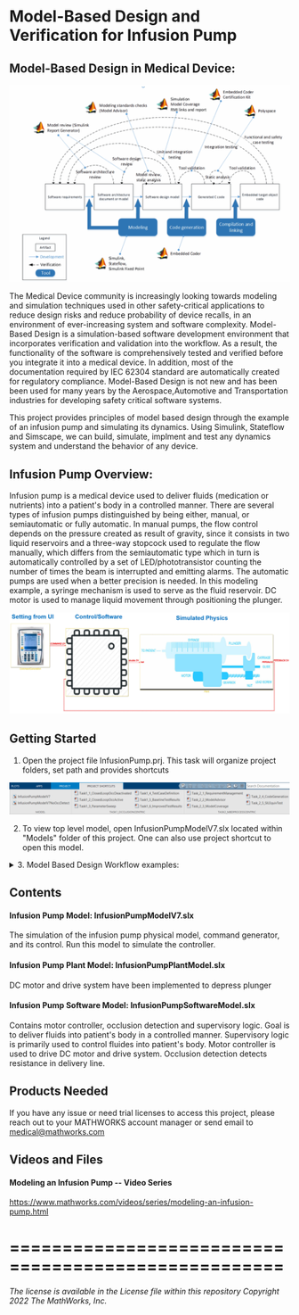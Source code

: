 # Model-Based Design and Verification for Infusion Pump

## Model-Based Design in Medical Device:


![](Image/MBD_Workflow.gif)

The Medical Device community is increasingly looking towards modeling and simulation techniques used in other safety-critical applications to reduce design risks and reduce probability of device recalls, in an environment of ever-increasing system and software complexity. 
Model-Based Design is a simulation-based software development environment that incorporates verification and validation into the workflow. As a result, the functionality of the software is comprehensively tested and verified before you integrate it into a medical device. In addition, most of the documentation required by IEC 62304 standard are automatically created for regulatory compliance.
Model-Based Design is not new and has been been used for many years by the Aerospace,Automotive and Transportation industries for developing safety critical software systems.

This project provides principles of model based design through the example of an infusion pump and simulating its dynamics. Using Simulink, Stateflow and Simscape, we can build, simulate, implment and test any dynamics system and understand the behavior of any device. 

## Infusion Pump Overview:


Infusion pump is a medical device used to deliver fluids (medication or nutrients) into a patient's body in a controlled manner.
There are several types of infusion pumps distinguished by being either, manual, or semiautomatic or fully automatic. 
In manual pumps, the flow control depends on the pressure created as result of gravity, since it consists in two liquid reservoirs and a three-way stopcock used to regulate the flow manually, which differs from the semiautomatic type which in turn is automatically controlled by a set of LED/phototransistor counting the number of times the beam is interrupted and emitting alarms. 
The automatic pumps are used when a better precision is needed. In this modeling example, a syringe mechanism is used to serve as the fluid reservoir. DC motor is used to manage liquid movement through positioning the plunger. 

![Top Level Model](Image/top_level.jpg)

## Getting Started


1. Open the project file InfusionPump.prj. This task will organize project folders, set path and provides shortcuts

![](Image/Project_Shortcut.gif)

2. To view top level model, open InfusionPumpModelV7.slx located within "Models" folder of this project. One can also use project shortcut to open this model.

<details>

**[i] Requirement Management:** Click on 'Task_2_1_RequirementManagement' from project shortcut. This task will open original system level requirmenet document (Syringe Infusion Pump Delivery Logic Requirement.docx), model with requirements are tied to it and final report genereted which shows traceability between requirement and models
    
**[ii] Algorithm Design:** Open a high level infusion pump model which contains plant and controller models by clicking on 'Task1_1_ClosedLoopOccDeactivated' or 'Task1_2_ClosedLoopOccActive'. Simulink, Stateflow and Simscape products are used to build this model.
    
**[iii] Modeling Standards:** The MathWorks 'Model Advisor' assists the developer in reporting violations of block settings, model configurations, or modeling styles (readability) that do not comply with such guidelines. 'Task_2_2_ModelAdvisor' opens model advisor toolbox for infusion pump top level model. User can select/deselect checks
    
**[iv] Simulink Test:** Tasks 1_4, 1_5 and 1_6 are related to simulink test. Unit test, baseline test and report generations examples are covered in these three tasks.
    
**[v] Simulink Coverage:** 'Task_2_3_ModelCoverage' initiate simulink design verifier and shows workflow to automatically generate extended test cases to make sure design has been completely tested with 100% coverage. 
    
**[vi] Code Generation:** 'Task_2_4_CodeGeneration' generates code for Infusion pump software model which includes supervisory logic, occlusion detection and motor controller.
    
**[vii] SIL/PIL Testing:** 'Task_2_5_SILEquivTest' test numerically equivalency between motor controller model and generated code.

<summary>3. Model Based Design Workflow examples:</summary></details>

## Contents


#### Infusion Pump Model: InfusionPumpModelV7.slx

The simulation of the infusion pump physical model, command generator, and its control. Run this model to simulate the controller. 

#### Infusion Pump Plant Model: InfusionPumpPlantModel.slx

DC motor and drive system have been implemented to depress plunger  

#### Infusion Pump Software Model: InfusionPumpSoftwareModel.slx

Contains motor controller, occlusion detection and supervisory logic. Goal is to deliver fluids into patient's body in a controlled manner. Supervisory logic is primarily used to control fluides into patient's body. Motor controller is used to drive DC motor and drive system. Occlusion detection detects resistance in delivery line.


## Products Needed


If you have any issue or need trial licenses to access this project, please reach out to your MATHWORKS account manager or send email to medical@mathworks.com


## Videos and Files


#### Modeling an Infusion Pump -- Video Series
https://www.mathworks.com/videos/series/modeling-an-infusion-pump.html


====================================================
====================================================

_The license is available in the License file within this repository_
_Copyright 2022 The MathWorks, Inc._

